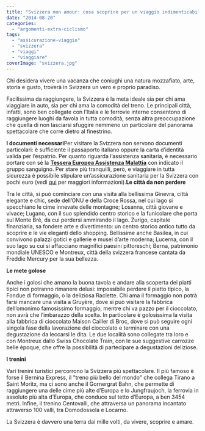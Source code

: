 ```yaml
---
title: "Svizzera mon amour: cosa scoprire per un viaggio indimenticabile"
date: "2014-08-20"
categories: 
  - "argomenti-extra-ciclismo"
tags: 
  - "assicurazione-viaggio"
  - "svizzera"
  - "viaggi"
  - "viaggiare"
coverImage: "svizzera.jpg"
---
```


Chi desidera vivere una vacanza che coniughi una natura mozzafiato, arte, storia e gusto, troverà in Svizzera un vero e proprio paradiso.

Facilissima da raggiungere, la Svizzera è la meta ideale sia per chi ama viaggiare in auto, sia per chi ama la comodità del treno. Le principali città, infatti, sono ben collegate con l’Italia e le ferrovie interne consentono di raggiungere luoghi da favola in tutta comodità, senza altra preoccupazione che quella di non lasciarsi sfuggire nemmeno un particolare del panorama spettacolare che corre dietro al finestrino.

**I documenti necessari**Per visitare la Svizzera non servono documenti particolari: è sufficiente il passaporto italiano oppure la carta d’identità valida per l’espatrio. Per quanto riguarda l’assistenza sanitaria, è necessario portare con sé la [**Tessera Europea Assistenza Malattia**](http://ec.europa.eu/social/main.jsp?catId=559&langId=it) con indicato il gruppo sanguigno. Per stare più tranquilli, però, e viaggiare in tutta sicurezza è possibile stipulare un’assicurazione sanitaria per la Svizzera con pochi euro (vedi [qui](http://www.coverwise.it/assicurazione-svizzera.aspx) per maggiori informazioni).**Le città da non perdere**

Tra le città, si può cominciare con una visita alla bellissima Ginevra, città elegante e chic, sede dell’ONU e della Croce Rossa, nel cui lago si specchiano le cime innevate delle montagne; Losanna, città giovane e vivace; Lugano, con il suo splendido centro storico e la funicolare che porta sul Monte Brè, da cui perdersi ammirando il lago. Zurigo, capitale finanziaria, sa fondere arte e divertimento: un centro storico antico tutto da scoprire e le vie eleganti dello shopping. Bellissime anche Basilea, in cui convivono palazzi gotici e gallerie e musei d’arte moderna; Lucerna, con il suo lago su cui si affacciano magnifici paesini pittoreschi; Berna, patrimonio mondiale UNESCO e Montreux, città della svizzera francese cantata da Freddie Mercury per la sua bellezza.

**Le mete golose**

Anche i golosi che amano la buona tavola e andare alla scoperta dei piatti tipici non potranno rimanere delusi: impossibile perdere il piatto tipico, la Fondue di formaggio, o la deliziosa Raclette. Chi ama il formaggio non potrà farsi mancare una visita a Gruyère, dove si può visitare la fabbrica dell’omonimo famosissimo formaggio, mentre chi va pazzo per il cioccolato, non avrà che l’imbarazzo della scelta. In particolare è golosissima la visita alla fabbrica di cioccolato Maison Cailler di Broc, dove si può seguire ogni singola fase della lavorazione del cioccolato e terminare con una degustazione da leccarsi le dita. Le due località sono collegate tra loro e con Montreux dallo Swiss Chocolate Train, con le sue suggestive carrozze belle époque, che offre la possibilità di partecipare a degustazioni deliziose.

**I trenini**

Vari trenini turistici percorrono la Svizzera più spettacolare. Il più famoso è forse il Bernina Express, il "treno più bello del mondo" che collega Tirano a Saint Moritx, ma ci sono anche il Gornergrat Bahn, che permette di raggiungere una delle cime più alte d’Europa e lo Jungfraujoch, la ferrovia in assoluto più alta d’Europa, che conduce sul tetto d’Europa, a ben 3454 metri. Infine, il trenino Centovalli, che attraversa un panorama incantato attraverso 100 valli, tra Domodossola e Locarno.

La Svizzera è davvero una terra dai mille volti, da vivere, scoprire e amare.
